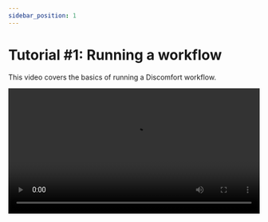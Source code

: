 ```yaml
---
sidebar_position: 1
---
```


# Tutorial #1: Running a workflow

This video covers the basics of running a Discomfort workflow.

<video width="100%" controls>
  <source src="/videos/tutorial-1-running-a-workflow.mp4" type="video/mp4" />
  Your browser does not support the video tag.
</video>
